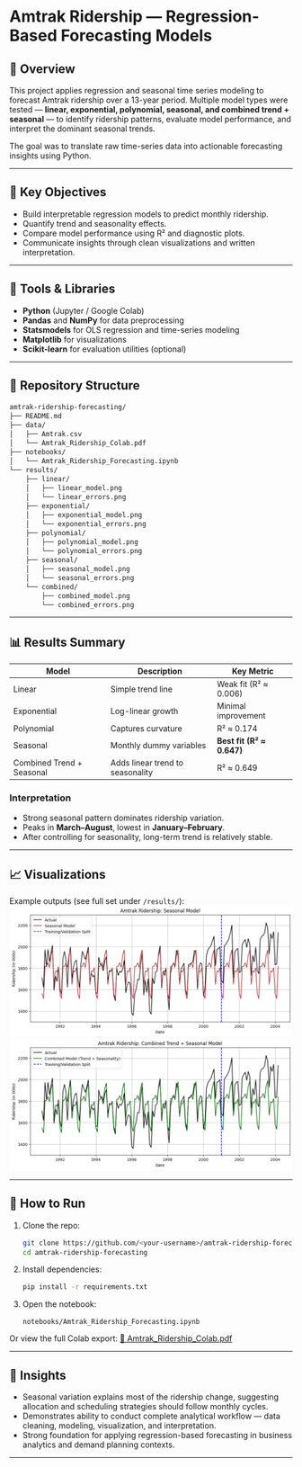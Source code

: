 # Amtrak Ridership — Regression-Based Forecasting Models

## 📘 Overview

This project applies regression and seasonal time series modeling to forecast Amtrak ridership over a 13-year period.
Multiple model types were tested — **linear, exponential, polynomial, seasonal, and combined trend + seasonal** — to identify ridership patterns, evaluate model performance, and interpret the dominant seasonal trends.

The goal was to translate raw time-series data into actionable forecasting insights using Python.

---

## 🧠 Key Objectives

* Build interpretable regression models to predict monthly ridership.
* Quantify trend and seasonality effects.
* Compare model performance using R² and diagnostic plots.
* Communicate insights through clean visualizations and written interpretation.

---

## 🧰 Tools & Libraries

* **Python** (Jupyter / Google Colab)
* **Pandas** and **NumPy** for data preprocessing
* **Statsmodels** for OLS regression and time-series modeling
* **Matplotlib** for visualizations
* **Scikit-learn** for evaluation utilities (optional)

---

## 📂 Repository Structure

```
amtrak-ridership-forecasting/
├── README.md
├── data/
│   ├── Amtrak.csv
│   └── Amtrak_Ridership_Colab.pdf
├── notebooks/
│   └── Amtrak_Ridership_Forecasting.ipynb
└── results/
    ├── linear/
    │   ├── linear_model.png
    │   └── linear_errors.png
    ├── exponential/
    │   ├── exponential_model.png
    │   └── exponential_errors.png
    ├── polynomial/
    │   ├── polynomial_model.png
    │   └── polynomial_errors.png
    ├── seasonal/
    │   ├── seasonal_model.png
    │   └── seasonal_errors.png
    └── combined/
        ├── combined_model.png
        └── combined_errors.png

```

---

## 📊 Results Summary

| Model                     | Description                      | Key Metric                |
| ------------------------- | -------------------------------- | ------------------------- |
| Linear                    | Simple trend line                | Weak fit (R² ≈ 0.006)     |
| Exponential               | Log-linear growth                | Minimal improvement       |
| Polynomial                | Captures curvature               | R² ≈ 0.174                |
| Seasonal                  | Monthly dummy variables          | **Best fit (R² ≈ 0.647)** |
| Combined Trend + Seasonal | Adds linear trend to seasonality | R² ≈ 0.649                |

### Interpretation

* Strong seasonal pattern dominates ridership variation.
* Peaks in **March–August**, lowest in **January–February**.
* After controlling for seasonality, long-term trend is relatively stable.

---

## 📈 Visualizations

Example outputs (see full set under `/results/`):
![Seasonal Model](results/seasonal/seasonal_model.png)
![Combined Model](results/combined/combined_model.png)

---

## 🧪 How to Run

1. Clone the repo:

   ```bash
   git clone https://github.com/<your-username>/amtrak-ridership-forecasting.git
   cd amtrak-ridership-forecasting
   ```
2. Install dependencies:

   ```bash
   pip install -r requirements.txt
   ```
3. Open the notebook:

   ```
   notebooks/Amtrak_Ridership_Forecasting.ipynb
   ```

Or view the full Colab export:
[📄 Amtrak_Ridership_Colab.pdf](data/Amtrak_Ridership_Colab.pdf)

---

## 📘 Insights

* Seasonal variation explains most of the ridership change, suggesting allocation and scheduling strategies should follow monthly cycles.
* Demonstrates ability to conduct complete analytical workflow — data cleaning, modeling, visualization, and interpretation.
* Strong foundation for applying regression-based forecasting in business analytics and demand planning contexts.

---

